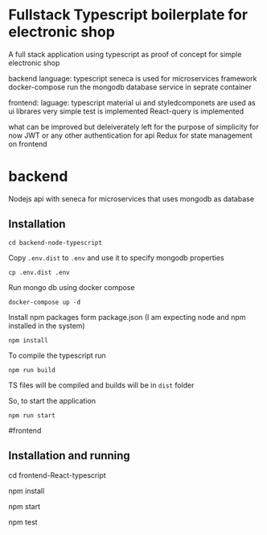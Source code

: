 # Fullstack Typescript boilerplate for electronic shop
A full stack application using typescript as proof of concept for simple electronic shop

backend
language: typescript
seneca is used for microservices framework
docker-compose run the mongodb database service in seprate container

frontend:
laguage: typescript
material ui and styledcomponets are used as ui librares
very simple test is implemented
React-query is implemented

what can be improved but deleiverately left for the purpose of simplicity for now
JWT or any other authentication for api 
Redux for state management on frontend

# backend 

Nodejs api with seneca for microservices that uses mongodb as database

## Installation

```
cd backend-node-typescript
```

Copy `.env.dist` to `.env` and use it to specify mongodb properties

```
cp .env.dist .env
```

Run mongo db using docker compose

```
docker-compose up -d
```

Install npm packages form package.json (I am expecting node and npm installed in the system)

```
npm install
```

To compile the typescript run

```
npm run build
```

TS files will be compiled and builds will be in `dist` folder

So, to start the application

```
npm run start
```
#frontend


## Installation and running

cd frontend-React-typescript

npm install

npm start

npm test








